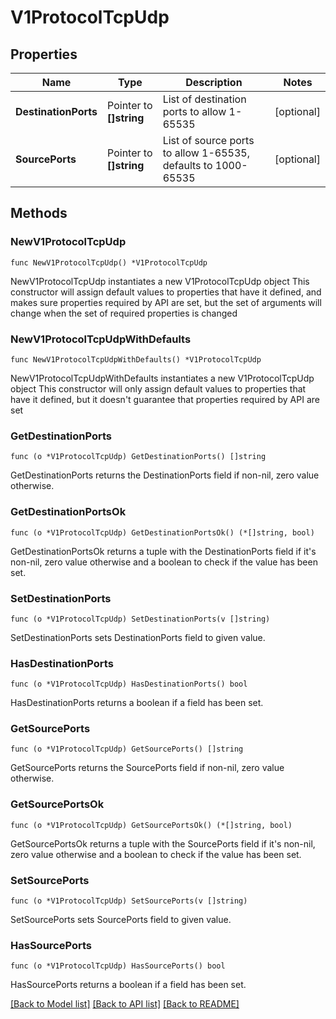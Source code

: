 # V1ProtocolTcpUdp

## Properties

Name | Type | Description | Notes
------------ | ------------- | ------------- | -------------
**DestinationPorts** | Pointer to **[]string** | List of destination ports to allow 1-65535 | [optional] 
**SourcePorts** | Pointer to **[]string** | List of source ports to allow 1-65535, defaults to 1000-65535 | [optional] 

## Methods

### NewV1ProtocolTcpUdp

`func NewV1ProtocolTcpUdp() *V1ProtocolTcpUdp`

NewV1ProtocolTcpUdp instantiates a new V1ProtocolTcpUdp object
This constructor will assign default values to properties that have it defined,
and makes sure properties required by API are set, but the set of arguments
will change when the set of required properties is changed

### NewV1ProtocolTcpUdpWithDefaults

`func NewV1ProtocolTcpUdpWithDefaults() *V1ProtocolTcpUdp`

NewV1ProtocolTcpUdpWithDefaults instantiates a new V1ProtocolTcpUdp object
This constructor will only assign default values to properties that have it defined,
but it doesn't guarantee that properties required by API are set

### GetDestinationPorts

`func (o *V1ProtocolTcpUdp) GetDestinationPorts() []string`

GetDestinationPorts returns the DestinationPorts field if non-nil, zero value otherwise.

### GetDestinationPortsOk

`func (o *V1ProtocolTcpUdp) GetDestinationPortsOk() (*[]string, bool)`

GetDestinationPortsOk returns a tuple with the DestinationPorts field if it's non-nil, zero value otherwise
and a boolean to check if the value has been set.

### SetDestinationPorts

`func (o *V1ProtocolTcpUdp) SetDestinationPorts(v []string)`

SetDestinationPorts sets DestinationPorts field to given value.

### HasDestinationPorts

`func (o *V1ProtocolTcpUdp) HasDestinationPorts() bool`

HasDestinationPorts returns a boolean if a field has been set.

### GetSourcePorts

`func (o *V1ProtocolTcpUdp) GetSourcePorts() []string`

GetSourcePorts returns the SourcePorts field if non-nil, zero value otherwise.

### GetSourcePortsOk

`func (o *V1ProtocolTcpUdp) GetSourcePortsOk() (*[]string, bool)`

GetSourcePortsOk returns a tuple with the SourcePorts field if it's non-nil, zero value otherwise
and a boolean to check if the value has been set.

### SetSourcePorts

`func (o *V1ProtocolTcpUdp) SetSourcePorts(v []string)`

SetSourcePorts sets SourcePorts field to given value.

### HasSourcePorts

`func (o *V1ProtocolTcpUdp) HasSourcePorts() bool`

HasSourcePorts returns a boolean if a field has been set.


[[Back to Model list]](../README.md#documentation-for-models) [[Back to API list]](../README.md#documentation-for-api-endpoints) [[Back to README]](../README.md)



